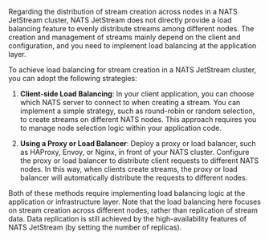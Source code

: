Regarding the distribution of stream creation across nodes in a NATS JetStream cluster, 
NATS JetStream does not directly provide a load balancing feature to evenly distribute streams among different nodes. 
The creation and management of streams mainly depend on the client and configuration, 
and you need to implement load balancing at the application layer.

To achieve load balancing for stream creation in a NATS JetStream cluster, you can adopt the following strategies:

1. **Client-side Load Balancing**: In your client application, you can choose which 
NATS server to connect to when creating a stream. You can implement a simple strategy, 
such as round-robin or random selection, to create streams on different NATS nodes. 
This approach requires you to manage node selection logic within your application code.

2. **Using a Proxy or Load Balancer**: Deploy a proxy or load balancer, such as HAProxy, Envoy, or Nginx, 
in front of your NATS cluster. Configure the proxy or load balancer to distribute client requests to 
different NATS nodes. In this way, when clients create streams, the proxy or load balancer will automatically 
distribute the requests to different nodes.


Both of these methods require implementing load balancing logic at the application or infrastructure layer. 
Note that the load balancing here focuses on stream creation across different nodes, rather than replication of stream data. 
Data replication is still achieved by the high-availability features of NATS JetStream (by setting the number of replicas).